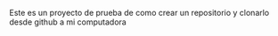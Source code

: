 Este es un proyecto de prueba de como crear un repositorio y clonarlo desde github a mi computadora
